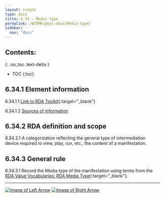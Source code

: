 ```yaml
---
layout: single
type: docs
title: 6.34 — Media type
permalink: /DCRMR/phys-desc/Media-type/
sidebar:
  nav: "docs"
---
```


## Contents:
{: .no_toc .text-delta }

- TOC
{:toc}

## 6.34.1 Element information

<a name="6.34.1.1">6.34.1.1</a> [Link to RDA Toolkit]( https://access.rdatoolkit.org/en-US_ala-aa1e8ea8-5d01-3ff4-bb86-81f00f916c27){:target="_blank"}

<a name="6.34.1.2">6.34.1.2</a> [Sources of information](/DCRMR/phys-desc/#6011-sources-of-information) 

## 6.34.2 RDA definition and scope

<a name="6.34.2.1">6.34.2.1</a> A categorization reflecting the general type of intermediation device required to view, play, run, etc., the content of a manifestation.

## 6.34.3 General rule

<a name="6.34.3.1">6.34.3.1</a> Record the Media type of the manifestation using terms from the [RDA Value Vocabularies: RDA Media Type](http://www.rdaregistry.info/termList/RDAMediaType/){:target="_blank"}.

---

[![Image of Left Arrow](https://rbms-bsc.github.io/DCRMR/assets/pictures/navigation/Arrow_Left.png "6.33 — Content type")](/DCRMR/phys-desc/Content-type/) [![Image of Right Arrow](https://rbms-bsc.github.io/DCRMR/assets/pictures/navigation/Arrow_Right.png "6.35 — Carrier type")](/DCRMR/phys-desc/Carrier-type/)
